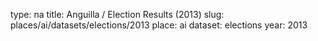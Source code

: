 type: na
title: Anguilla / Election Results (2013)
slug: places/ai/datasets/elections/2013
place: ai
dataset: elections
year: 2013
